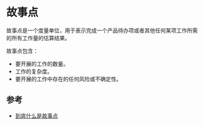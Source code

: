 # 故事点
故事点是一个度量单位，用于表示完成一个产品待办项或者其他任何某项工作所需的所有工作量的估算结果。

故事点包含：
* 要开展的工作的数量。
* 工作的复杂度。
* 要开展的工作中存在的任何风险或不确定性。

## 参考
* [到底什么是故事点](http://www.scrumcn.com/agile/scrum/19837.html)